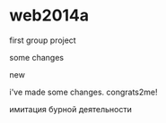 web2014a
========

first group project

some changes

new

i've made some changes. congrats2me!

имитация бурной деятельности